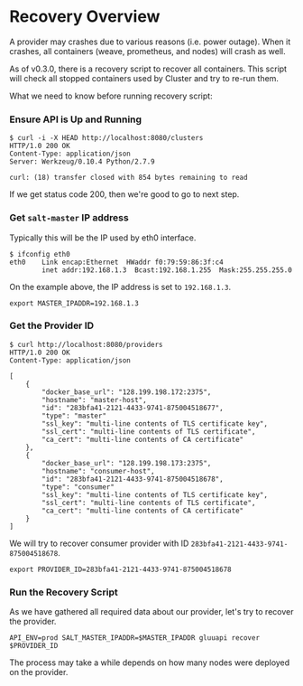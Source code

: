 # Recovery Overview

A provider may crashes due to various reasons (i.e. power outage).
When it crashes, all containers (weave, prometheus, and nodes) will crash as well.

As of v0.3.0, there is a recovery script to recover all containers.
This script will check all stopped containers used by Cluster and try to re-run them.

What we need to know before running recovery script:

### Ensure API is Up and Running

```
$ curl -i -X HEAD http://localhost:8080/clusters
HTTP/1.0 200 OK
Content-Type: application/json
Server: Werkzeug/0.10.4 Python/2.7.9

curl: (18) transfer closed with 854 bytes remaining to read
```

If we get status code 200, then we're good to go to next step.

###  Get `salt-master` IP address

Typically this will be the IP used by eth0 interface.

```
$ ifconfig eth0
eth0    Link encap:Ethernet  HWaddr f0:79:59:86:3f:c4
        inet addr:192.168.1.3  Bcast:192.168.1.255  Mask:255.255.255.0
```

On the example above, the IP address is set to `192.168.1.3`.

```
export MASTER_IPADDR=192.168.1.3
```

### Get the Provider ID

```
$ curl http://localhost:8080/providers
HTTP/1.0 200 OK
Content-Type: application/json

[
    {
        "docker_base_url": "128.199.198.172:2375",
        "hostname": "master-host",
        "id": "283bfa41-2121-4433-9741-875004518677",
        "type": "master"
        "ssl_key": "multi-line contents of TLS certificate key",
        "ssl_cert": "multi-line contents of TLS certificate",
        "ca_cert": "multi-line contents of CA certificate"
    },
    {
        "docker_base_url": "128.199.198.173:2375",
        "hostname": "consumer-host",
        "id": "283bfa41-2121-4433-9741-875004518678",
        "type": "consumer"
        "ssl_key": "multi-line contents of TLS certificate key",
        "ssl_cert": "multi-line contents of TLS certificate",
        "ca_cert": "multi-line contents of CA certificate"
    }
]
```

We will try to recover consumer provider with ID `283bfa41-2121-4433-9741-875004518678`.

```
export PROVIDER_ID=283bfa41-2121-4433-9741-875004518678
```

### Run the Recovery Script

As we have gathered all required data about our provider, let's try to recover the provider.

    API_ENV=prod SALT_MASTER_IPADDR=$MASTER_IPADDR gluuapi recover $PROVIDER_ID

The process may take a while depends on how many nodes were deployed on the provider.
